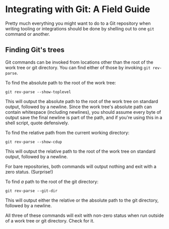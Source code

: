# Integrating with Git: A Field Guide

Pretty much everything you might want to do to a Git repository when writing
tooling or integrations should be done by shelling out to one `git` command or
another.

## Finding Git's trees

Git commands can be invoked from locations other than the root of the work
tree or git directory. You can find either of those by invoking `git
rev-parse`.

To find the absolute path to the root of the work tree:

    git rev-parse --show-toplevel

This will output the absolute path to the root of the work tree on standard
output, followed by a newline. Since the work tree's absolute path can contain
whitespace (including newlines), you should assume every byte of output save
the final newline is part of the path, and if you're using this in a shell
script, quote defensively.

To find the relative path from the current working directory:

    git rev-parse --show-cdup

This will output the relative path to the root of the work tree on standard
output, followed by a newline.

For bare repositories, both commands will output nothing and exit with a zero
status. (Surprise!)

To find *a* path to the root of the git directory:

    git rev-parse --git-dir

This will output either the relative or the absolute path to the git
directory, followed by a newline.

All three of these commands will exit with non-zero status when run outside of
a work tree or git directory. Check for it.

